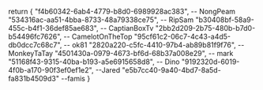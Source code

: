 return {
    "f4b60342-6ab4-4779-b8d0-6989928ac383", -- NongPeam
    "534316ac-aa51-4bba-8733-48a79338ce75", -- RipSam
    "b30408bf-58a9-455c-b4f1-36def85ae683", -- CaptianBoxTv
    "2bb2d209-2b75-480b-b7d0-b54496fc7626", -- CamelotOnTheTop
    "95cf61c2-06c7-4c43-a4d5-db0dcc7c68c7", -- ok81
    "2820a220-c5fc-4410-97b4-ab89b81f9f76", -- MonkeyTaTay
    "4501430a-0979-4673-bf6d-68b37a008e29", -- mark
    "51168f43-9315-40ba-b193-a5e6915658d8",  -- Dino
    "9192320d-6019-4f0b-a170-90f3ef0ef1e2", --Jared
    "e5b7cc40-9a40-4bd7-8a5d-fa831b4509d3" --famis
}
